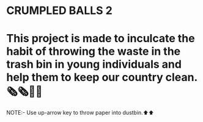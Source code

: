 # CRUMPLED BALLS 2
# This project is made to inculcate the habit of throwing the waste in the trash bin in young individuals and help them to keep our country clean. 🗞🗞🧻🧻

NOTE:- Use up-arrow key to throw paper into dustbin.⬆⬆
